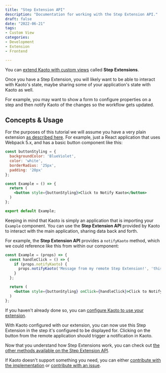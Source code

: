 ```yaml
---
title: "Step Extension API"
description: "Documentation for working with the Step Extension API."
draft: false
date: "2022-06-21"
tags:
- Custom View
categories:
- Development
- Extension
- Frontend

---
```


You can [extend Kaoto with custom views](/docs/add-custom-view) called **Step Extensions**.

Once you have a Step Extension, you will likely want to be able to interact 
with Kaoto's state, maybe sharing some of your application's state with 
Kaoto as well.

For example, you may want to show a form to configure properties on a step and 
then notify Kaoto of the changes so the workflow gets updated.

## Concepts & Usage

For the purposes of this tutorial we will assume you have a very plain 
extension [as described here](/docs/add-custom-view). For example, 
just a React application that uses Webpack 5.x, and has a basic button component like this:

```jsx
const buttonStyling = {
  backgroundColor: 'BlueViolet',
  color: 'white',
  borderRadius: '25px',
  padding: '20px'
};

const Example = () => {
  return (
    <button style={buttonStyling}>Click to Notify Kaoto</button>
  )
};

export default Example;
```

Keeping in mind that Kaoto is simply an application that is importing your 
`Example` component. You can use the **Step Extension API** provided by Kaoto to
interact with the main application, sharing data back and forth.

For example, the **Step Extension API** provides a `notifyKaoto` method, which we 
could reference like this from within our component:

```jsx
const Example = (props) => {
  const handleClick = () => {
    if (props.notifyKaoto) {
      props.notifyKaoto('Message from my remote Step Extension!', 'this is the description of the notification', 'success');
    }
  };

  return (
    <button style={buttonStyling} onClick={handleClick}>Click to Notify Kaoto</button>
  )
};
```


If you haven't already done so, you can 
[configure Kaoto to use your extension](/docs/add-custom-view).

With Kaoto configured with our extension, you can now use this Step Extension in the step it's configured to be displayed for. 
Clicking on the button from the remote application should trigger a notification in Kaoto.

Now that you understand how Step Extensions work, you can check out 
[the other methods available on the Step Extension API](https://github.com/KaotoIO/kaoto-ui/blob/main/src/components/StepExtensionApi.ts). 

If Kaoto doesn't support something you need, you can either 
[contribute with the implementation](https://github.com/KaotoIO/kaoto-ui/blob/main/CONTRIBUTING.md#implementing-bug-fixes-or-features) 
or [contribute with an issue](https://github.com/KaotoIO/kaoto-ui/blob/main/CONTRIBUTING.md#submit-a-new-issue).


